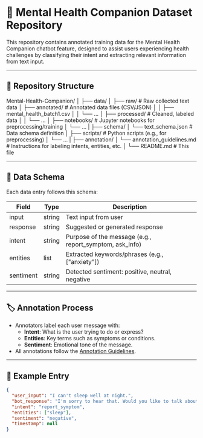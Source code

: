 # 🧠 Mental Health Companion Dataset Repository

This repository contains annotated training data for the Mental Health Companion chatbot feature, designed to assist users experiencing health challenges by classifying their intent and extracting relevant information from text input.

---

## 📁 Repository Structure

Mental-Health-Companion/
│
├── data/
│ ├── raw/ # Raw collected text data
│ ├── annotated/ # Annotated data files (CSV/JSON)
│ │ ├── mental_health_batch1.csv
│ │ └── ...
│ ├── processed/ # Cleaned, labeled data
│ │ └── ...
│
├── notebooks/ # Jupyter notebooks for preprocessing/training
│ └── ...
|
├── schema/
│ └── text_schema.json # Data schema definition
│
├── scripts/ # Python scripts (e.g., for preprocessing)
│ └── ...
|
├── annotation/
│ └── annotation_guidelines.md # Instructions for labeling intents, entities, etc.
│
└── README.md # This file

---

## 🧾 Data Schema

Each data entry follows this schema:

| Field         | Type     | Description                                 |
|---------------|----------|---------------------------------------------|
| input         | string   | Text input from user                        |
| response      | string   | Suggested or generated response             |
| intent        | string   | Purpose of the message (e.g., report_symptom, ask_info) |
| entities      | list     | Extracted keywords/phrases (e.g., ["anxiety"]) |
| sentiment     | string   | Detected sentiment: positive, neutral, negative |

---

## 🏷️ Annotation Process

- Annotators label each user message with:
  - **Intent**: What is the user trying to do or express?
  - **Entities**: Key terms such as symptoms or conditions.
  - **Sentiment**: Emotional tone of the message.
- All annotations follow the [Annotation Guidelines](annotation/annotation_guidelines.md).

---

## 🧪 Example Entry

```json
{
  "user_input": "I can't sleep well at night.",
  "bot_response": "I'm sorry to hear that. Would you like to talk about your sleep habits?",
  "intent": "report_symptom",
  "entities": ["sleep"],
  "sentiment": "negative",
  "timestamp": null
}